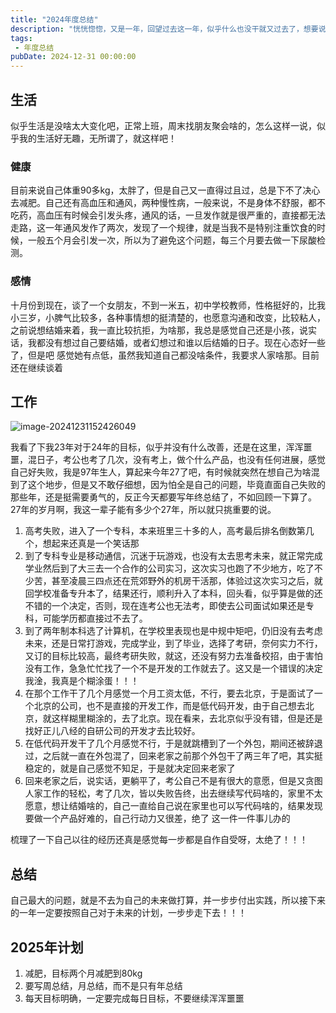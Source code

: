 ```yaml
---
title: "2024年度总结"
description: "恍恍惚惚，又是一年，回望过去这一年，似乎什么也没干就又过去了，想要说些什么，却又不知道说什么，该如何去诉说，似乎只能长长的一声叹息，哎，来抒发这种感觉，还是从下面几个方面来说下这一年吧。"
tags: 
 - 年度总结
pubDate: 2024-12-31 00:00:00
---
```



## 生活

似乎生活是没啥太大变化吧，正常上班，周末找朋友聚会啥的，怎么这样一说，似乎我的生活好无趣，无所谓了，就这样吧！

### 健康

目前来说自己体重90多kg，太胖了，但是自己又一直得过且过，总是下不了决心去减肥。自己还有高血压和通风，两种慢性病，一般来说，不是身体不舒服，都不吃药，高血压有时候会引发头疼，通风的话，一旦发作就是很严重的，直接都无法走路，这一年通风发作了两次，发现了一个规律，就是当我不是特别注重饮食的时候，一般五个月会引发一次，所以为了避免这个问题，每三个月要去做一下尿酸检测。

### 感情

十月份到现在，谈了一个女朋友，不到一米五，初中学校教师，性格挺好的，比我小三岁，小脾气比较多，各种事情想的挺清楚的，也愿意沟通和改变，比较粘人，之前说想结婚来着，我一直比较抗拒，为啥那，我总是感觉自己还是小孩，说实话，我都没有想过自己要结婚，或者幻想过和谁以后结婚的日子。现在心态好一些了，但是吧 感觉她有点低，虽然我知道自己都没啥条件，我要求人家啥那。目前还在继续谈着

## 工作

![image-20241231152426049](https://shyblog.oss-cn-beijing.aliyuncs.com/img/image-20241231152426049.png)

我看了下我23年对于24年的目标，似乎并没有什么改善，还是在这里，浑浑噩噩，混日子，考公也考了几次，没有考上，做个什么产品，也没有任何进展，感觉自己好失败，我是97年生人，算起来今年27了吧，有时候就突然在想自己为啥混到了这个地步，但是又不敢仔细想，因为怕全是自己的问题，毕竟直面自己失败的那些年，还是挺需要勇气的，反正今天都要写年终总结了，不如回顾一下算了。27年的岁月啊，我这一辈子能有多少个27年，所以就只挑重要的说。

1. 高考失败，进入了一个专科，本来班里三十多的人，高考最后排名倒数第几个，想起来还真是一个笑话那
2. 到了专科专业是移动通信，沉迷于玩游戏，也没有太去思考未来，就正常完成学业然后到了大三去一个合作的公司实习，这次实习也跑了不少地方，吃了不少苦，甚至凌晨三四点还在荒郊野外的机房干活那，体验过这次实习之后，就回学校准备专升本了，结果还行，顺利升入了本科，回头看，似乎算是做的还不错的一个决定，否则，现在连考公也无法考，即使去公司面试如果还是专科，可能学历都直接过不去了。
3. 到了两年制本科选了计算机，在学校里表现也是中规中矩吧，仍旧没有去考虑未来，还是日常打游戏，完成学业，到了毕业，选择了考研，奈何实力不行，又订的目标比较高，最终考研失败，就这，还没有努力去准备校招，由于害怕没有工作，急急忙忙找了一个不是开发的工作就去了。这又是一个错误的决定 我淦，我真是个糊涂蛋！！！
4. 在那个工作干了几个月感觉一个月工资太低，不行，要去北京，于是面试了一个北京的公司，也不是直接的开发工作，而是低代码开发，由于自己想去北京，就这样糊里糊涂的，去了北京。现在看来，去北京似乎没有错，但是还是找好正儿八经的自研公司的开发才去比较好。
5. 在低代码开发干了几个月感觉不行，于是就跳槽到了一个外包，期间还被辞退过，之后就一直在外包混了，回来老家之前那个外包干了两三年了吧，其实挺稳定的，就是自己感觉不知足，于是就决定回来老家了
6. 回来老家之后，说实话，更躺平了，考公自己不是有很大的意愿，但是又贪图人家工作的轻松，考了几次，皆以失败告终，出去继续写代码啥的，家里不太愿意，想让结婚啥的，自己一直给自己说在家里也可以写代码啥的，结果发现要做一个产品好难的，自己行动力又很差，绝了 这一件一件事儿办的

梳理了一下自己以往的经历还真是感觉每一步都是自作自受呀，太绝了！！！

## 总结

自己最大的问题，就是不去为自己的未来做打算，并一步步付出实践，所以接下来的一年一定要按照自己对于未来的计划，一步步走下去！！！

## 2025年计划

1. 减肥，目标两个月减肥到80kg
2. 要写周总结，月总结，而不是只有年总结
3. 每天目标明确，一定要完成每日目标，不要继续浑浑噩噩